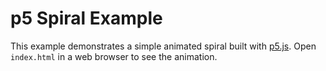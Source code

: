 # p5 Spiral Example

This example demonstrates a simple animated spiral built with [p5.js](https://p5js.org/).
Open `index.html` in a web browser to see the animation.

